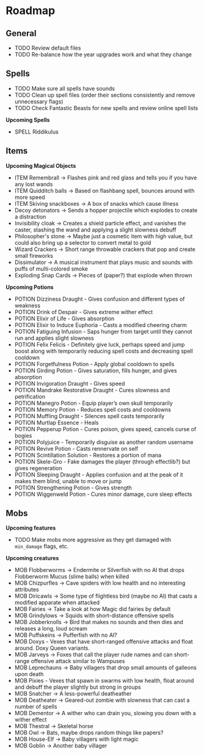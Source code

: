 # Roadmap

## General

* TODO Review default files
* TODO Re-balance how the year upgrades work and what they change

## Spells

* TODO Make sure all spells have sounds
* TODO Clean up spell files (order their sections consistently and remove unnecessary flags)
* TODO Check Fantastic Beasts for new spells and review online spell lists

**Upcoming Spells**

* SPELL Riddikulus

## Items

**Upcoming Magical Objects**

* ITEM Remembrall -> Flashes pink and red glass and tells you if you have any lost wands
* ITEM Quidditch balls -> Based on flashbang spell, bounces around with more speed
* ITEM Skiving snackboxes -> A box of snacks which cause illness
* Decoy detonators -> Sends a hopper projectile which explodes to create a distraction
* Invisibility cloak -> Creates a shield particle effect, and vanishes the caster, stashing the wand and applying a slight slowness debuff
* Philosopher's stone -> Maybe just a cosmetic item with high value, but could also bring up a selector to convert metal to gold
* Wizard Crackers -> Short range throwable crackers that pop and create small fireworks
* Dissimulator -> A musical instrument that plays music and sounds with puffs of multi-colored smoke
* Exploding Snap Cards -> Pieces of (paper?) that explode when thrown

**Upcoming Potions**

* POTION Dizziness Draught - Gives confusion and different types of weakness
* POTION Drink of Despair - Gives extreme wither effect
* POTION Elixir of Life - Gives absorption
* POTION Elixir to Induce Euphoria - Casts a modified cheering charm
* POTION Fatiguing Infusion - Saps hunger from target until they cannot run and applies slight slowness
* POTION Felix Felicis - Definitely give luck, perhaps speed and jump boost along with temporarily reducing spell costs and decreasing spell cooldown
* POTION Forgetfulness Potion - Apply global cooldown to spells
* POTION Girding Potion - Gives saturation, fills hunger, and gives absorption
* POTION Invigoration Draught - Gives speed
* POTION Mandrake Restorative Draught - Cures slowness and petrification
* POTION Manegro Potion - Equip player’s own skull temporarily
* POTION Memory Potion - Reduces spell costs and cooldowns
* POTION Muffling Draught - Silences spell casts temporarily
* POTION Murtlap Essence - Heals
* POTION Pepperup Potion - Cures poison, gives speed, cancels curse of bogies
* POTION Polyjuice - Temporarily disguise as another random username
* POTION Revive Potion - Casts rennervate on self
* POTION Scintillation Solution - Restores a portion of mana
* POTION Skele-Gro - Fake damages the player (through effectlib?) but gives regeneration
* POTION Sleeping Draught - Applies confusion and at the peak of it makes them blind, unable to move or jump
* POTION Strengthening Potion - Gives strength
* POTION Wiggenweld Potion - Cures minor damage, cure sleep effects

## Mobs

**Upcoming features**

* TODO Make mobs more aggressive as they get damaged with `min_damage` flags, etc.

**Upcoming creatures**

* MOB Flobberworms -> Endermite or Silverfish with no AI that drops Flobberworm Mucus (slime balls) when killed
* MOB Chizpurfles -> Cave spiders with low health and no interesting attributes
* MOB Diricawls -> Some type of flightless bird (maybe no AI) that casts a modified apparate when attacked
* MOB Fairies -> Take a look at how Magic did fairies by default
* MOB Grindylows -> Squids with short-distance offensive spells
* MOB Jobberknolls -> Bird that makes no sounds and then dies and releases a long, loud scream
* MOB Puffskeins -> Pufferfish with no AI?
* MOB Doxys - Vexes that have short-ranged offensive attacks and float around. Doxy Queen variants.
* MOB Jarveys -> Foxes that call the player rude names and can short-range offensive attack similar to Wampuses
* MOB Leprechauns -> Baby villagers that drop small amounts of galleons upon death
* MOB Pixies - Vexes that spawn in swarms with low health, float around and debuff the player slightly but strong in groups
* MOB Snatcher -> A less-powerful deatheather
* MOB Deatheater -> Geared-out zombie with slowness that can cast a number of spells
* MOB Dementor -> A wither who can drain you, slowing you down with a wither effect
* MOB Thestral -> Skeletal horse
* MOB Owl -> Bats, maybe drops random things like papers?
* MOB House-Elf -> Baby villagers with light magic
* MOB Goblin -> Another baby villager
